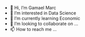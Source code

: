- 👋 Hi, I’m Gamael Marc
- 👀 I’m interested in Data Science
- 🌱 I’m currently learning Economic
- 💞️ I’m looking to collaborate on ...
- 📫 How to reach me ...

<!---
Gamael51/Gamael51 is a ✨ special ✨ repository because its `README.md` (this file) appears on your GitHub profile.
You can click the Preview link to take a look at your changes.
--->
